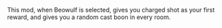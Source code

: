 This mod, when Beowulf is selected, gives you charged shot as your first reward, and gives you a random cast boon in every room.